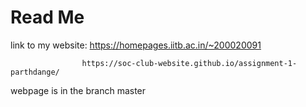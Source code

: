 # Read Me

link to my website: https://homepages.iitb.ac.in/~200020091

                    https://soc-club-website.github.io/assignment-1-parthdange/
                    
webpage is in the branch master

